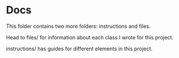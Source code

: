 # Docs

This folder contains two more folders: instructions and files.

Head to files/ for information about each class I wrote for this project.

instructions/ has guides for different elements in this project.
